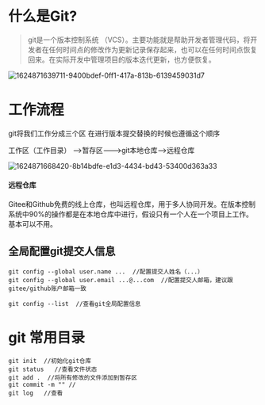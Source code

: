 # 什么是Git?
> git是一个版本控制系统 （VCS）。主要功能就是帮助开发者管理代码，将开发者在任何时间点的修改作为更新记录保存起来，也可以在任何时间点恢复回来。在实际开发中管理项目的版本迭代更新，也方便恢复。

![1624871639711-9400bdef-0ff1-417a-813b-6139459031d7](D:\JPG\1624871639711-9400bdef-0ff1-417a-813b-6139459031d7.jpeg)

# 工作流程

git将我们工作分成三个区 在进行版本提交替换的时候也遵循这个顺序

工作区（工作目录） -->暂存区--->git本地仓库-->远程仓库

![1624871668420-8b14bdfe-e1d3-4434-bd43-53400d363a33](D:\JPG\1624871668420-8b14bdfe-e1d3-4434-bd43-53400d363a33.jpeg)

#### 远程仓库

   Gitee和Github免费的线上仓库，也叫远程仓库，用于多人协同开发。在版本控制系统中90%的操作都是在本地仓库中进行，假设只有一个人在一个项目上工作。基本可以不用。


##  全局配置git提交人信息
```
git config --global user.name ...  //配置提交人姓名（...）
git config --global user.email ...@...com  //配置提交人邮箱，建议跟gitee/github账户邮箱一致

git config --list  //查看git全局配置信息
```

# git 常用目录
```
git init  //初始化git仓库
git status   //查看文件状态
git add .  //将所有修改的文件添加到暂存区
git commit -m "" //
git log   //查看
```